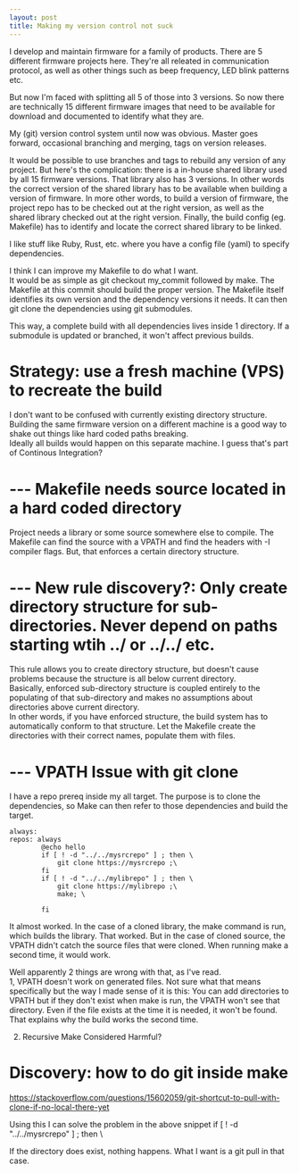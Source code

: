 ```yaml
---
layout: post
title: Making my version control not suck
---
```

I develop and maintain firmware for a family of products.
There are 5 different firmware projects here.
They're all releated in communication protocol, as well as other things
such as beep frequency, LED blink patterns etc.

But now I'm faced with splitting all 5 of those into 3 versions.
So now there are technically 15 different firmware images that need to be
available for download and documented to identify what they are.
  
My (git) version control system until now was obvious.  Master goes forward, occasional branching and merging, tags on version releases.
  
It would be possible to use branches and tags to rebuild any version of any project.  But here's the complication:  there is a in-house shared library used by all 15 firmware versions.  That library also has 3 versions.  In other words the correct version of the shared library has to be available when building a version of firmware.
  In more other words, to build a version of firmware, the project repo has to be checked out at the right version, as well as the shared library checked out at the right version.  Finally, the build config (eg. Makefile) has to identify and locate the correct shared library to be linked.
  
I like stuff like Ruby, Rust, etc. where you have a config file (yaml) to specify dependencies.  
  
I think I can improve my Makefile to do what I want.  
It would be as simple as git checkout my_commit followed by make.
The Makefile at this commit should build the proper version.  The Makefile itself identifies its own version and the dependency versions it needs.  It can then git clone the dependencies using git submodules.
  
This way, a complete build with all dependencies lives inside 1 directory.  If a submodule is updated or branched, it won't affect previous builds.
  
# Strategy:  use a fresh machine (VPS) to recreate the build
  
I don't want to be confused with currently existing directory structure.  Building the same firmware version on a different machine is a good way to shake out things like hard coded paths breaking.  
Ideally all builds would happen on this separate machine.  I guess that's part of Continous Integration?
  
# --- Makefile needs source located in a hard coded directory
  
Project needs a library or some source somewhere else to compile.
The Makefile can find the source with a VPATH and find the headers
with -I compiler flags.  But, that enforces a certain directory structure.

# --- New rule discovery?: Only create directory structure for sub-directories.  Never depend on paths starting wtih ../ or ../../ etc.
  
This rule allows you to create directory structure, but doesn't cause problems because the structure is all below current directory.  
Basically, enforced sub-directory structure is coupled entirely to
the populating of that sub-directory and makes no assumptions about directories above current directory.  
In other words, if you have enforced structure, the build system has to automatically conform to that structure.  Let the Makefile create the directories with their correct names, populate them with files.
  
# --- VPATH Issue with git clone
  
I have a repo prereq inside my all target.
The purpose is to clone the dependencies,
so Make can then refer to those dependencies and build the target.

```
always: 
repos: always
        @echo hello
        if [ ! -d "../../mysrcrepo" ] ; then \
            git clone https://mysrcrepo ;\
        fi 
        if [ ! -d "../../mylibrepo" ] ; then \
            git clone https://mylibrepo ;\
            make; \

        fi 
```
  
It almost worked.
  In the case of a cloned library, the make command is run, which builds the library.  That worked.
  But in the case of cloned source, the VPATH didn't catch the source files that were cloned.  When running make a second time, it would work.
  
Well apparently 2 things are wrong with that, as I've read.  
1, VPATH doesn't work on generated files.  Not sure what that means specifically but the way I made sense of it is this:  You can add directories to VPATH but if they don't exist when make is run, the VPATH won't see that directory.  Even if the file exists at the time it is needed, it won't be found.  That explains why the build works the second time. 
  
2.  Recursive Make Considered Harmful?

# Discovery:  how to do git inside make
  
https://stackoverflow.com/questions/15602059/git-shortcut-to-pull-with-clone-if-no-local-there-yet
  
Using this I can solve the problem in the above snippet
        if [ ! -d "../../mysrcrepo" ] ; then \
  
If the directory does exist, nothing happens.  What I want is a git pull in that case.
  

